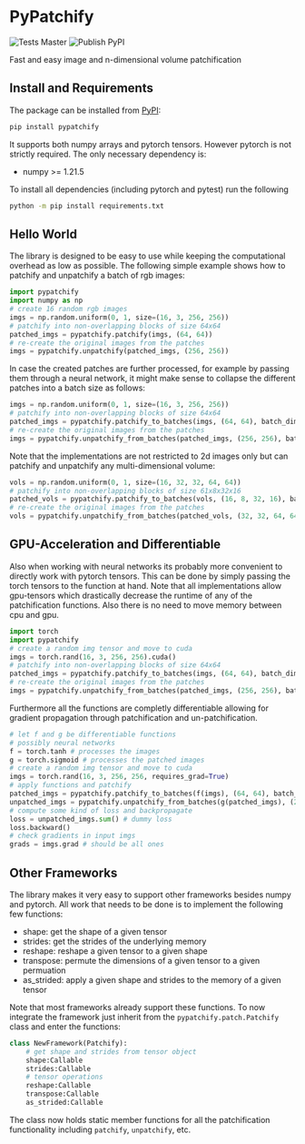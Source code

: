 # PyPatchify

![Tests Master](https://github.com/ndoll1998/patchify/workflows/Tests/badge.svg)
![Publish PyPI](https://github.com/ndoll1998/patchify/workflows/PyPI/badge.svg)

Fast and easy image and n-dimensional volume patchification

## Install and Requirements

The package can be installed from [PyPI](https://pypi.org/project/pypatchify/):

```bash
pip install pypatchify
```

It supports both numpy arrays and pytorch tensors. However pytorch is not strictly required. The only necessary dependency is:

 - numpy >= 1.21.5

To install all dependencies (including pytorch and pytest) run the following

```bash
python -m pip install requirements.txt
```

## Hello World

The library is designed to be easy to use while keeping the computational overhead as low as possible. The following simple example shows how to patchify and unpatchify a batch of rgb images:

```python
import pypatchify
import numpy as np
# create 16 random rgb images
imgs = np.random.uniform(0, 1, size=(16, 3, 256, 256))
# patchify into non-overlapping blocks of size 64x64
patched_imgs = pypatchify.patchify(imgs, (64, 64))
# re-create the original images from the patches
imgs = pypatchify.unpatchify(patched_imgs, (256, 256))
```

In case the created patches are further processed, for example by passing them through a neural network, it might make sense to collapse the different patches into a batch size as follows:

```python
imgs = np.random.uniform(0, 1, size=(16, 3, 256, 256))
# patchify into non-overlapping blocks of size 64x64
patched_imgs = pypatchify.patchify_to_batches(imgs, (64, 64), batch_dim=0)
# re-create the original images from the patches
imgs = pypatchify.unpatchify_from_batches(patched_imgs, (256, 256), batch_dim=0)
```

Note that the implementations are not restricted to 2d images only but can patchify and unpatchify any multi-dimensional volume:

```python
vols = np.random.uniform(0, 1, size=(16, 32, 32, 64, 64))
# patchify into non-overlapping blocks of size 61x8x32x16
patched_vols = pypatchify.patchify_to_batches(vols, (16, 8, 32, 16), batch_dim=0)
# re-create the original images from the patches
vols = pypatchify.unpatchify_from_batches(patched_vols, (32, 32, 64, 64), batch_dim=0)
```

## GPU-Acceleration and Differentiable

Also when working with neural networks its probably more convenient to directly work with pytorch tensors. This can be done by simply passing the torch tensors to the function at hand. Note that all implementations allow gpu-tensors which drastically decrease the runtime of any of the patchification functions. Also there is no need to move memory between cpu and gpu.

```python
import torch
import pypatchify
# create a random img tensor and move to cuda
imgs = torch.rand(16, 3, 256, 256).cuda()
# patchify into non-overlapping blocks of size 64x64
patched_imgs = pypatchify.patchify_to_batches(imgs, (64, 64), batch_dim=0)
# re-create the original images from the patches
imgs = pypatchify.unpatchify_from_batches(patched_imgs, (256, 256), batch_dim=0)
```

Furthermore all the functions are completly differentiable allowing for gradient propagation through patchification and un-patchification.

```python
# let f and g be differentiable functions
# possibly neural networks
f = torch.tanh # processes the images
g = torch.sigmoid # processes the patched images
# create a random img tensor and move to cuda
imgs = torch.rand(16, 3, 256, 256, requires_grad=True)
# apply functions and patchify
patched_imgs = pypatchify.patchify_to_batches(f(imgs), (64, 64), batch_dim=0)
unpatched_imgs = pypatchify.unpatchify_from_batches(g(patched_imgs), (256, 256), batch_dim=0)
# compute some kind of loss and backpropagate
loss = unpatched_imgs.sum() # dummy loss
loss.backward()
# check gradients in input imgs
grads = imgs.grad # should be all ones
```

## Other Frameworks

The library makes it very easy to support other frameworks besides numpy and pytorch. All work that needs to be done is to implement the following few functions:

 - shape: get the shape of a given tensor
 - strides: get the strides of the underlying memory
 - reshape: reshape a given tensor to a given shape
 - transpose: permute the dimensions of a given tensor to a given permuation
 - as_strided: apply a given shape and strides to the memory of a given tensor

Note that most frameworks already support these functions. To now integrate the framework just inherit from the `pypatchify.patch.Patchify` class and enter the functions:

```python
class NewFramework(Patchify):
    # get shape and strides from tensor object
    shape:Callable
    strides:Callable
    # tensor operations
    reshape:Callable
    transpose:Callable
    as_strided:Callable
```

The class now holds static member functions for all the patchification functionality including `patchify`, `unpatchify`, etc.
